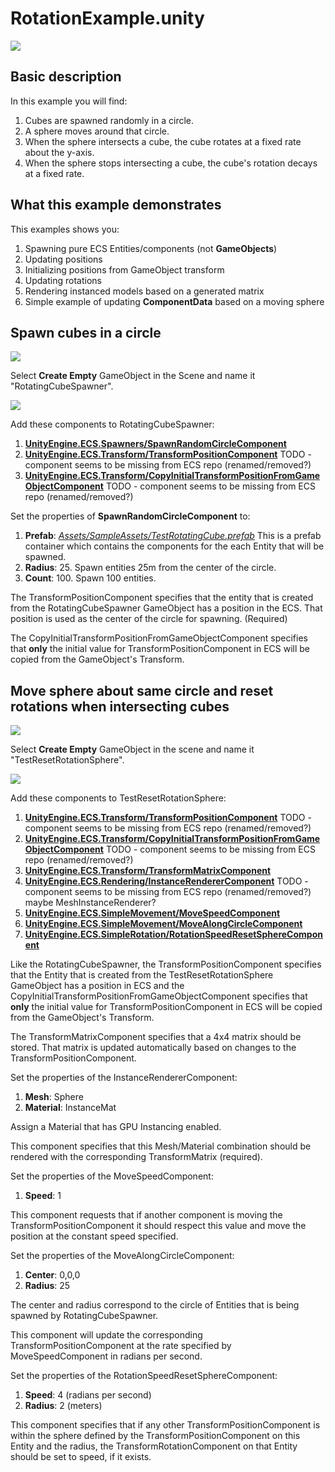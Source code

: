# RotationExample.unity

![](https://media.giphy.com/media/3o7WIPjJUcuIEze5Ww/giphy.gif)

## Basic description

In this example you will find:

1. Cubes are spawned randomly in a circle.
2. A sphere moves around that circle.
3. When the sphere intersects a cube, the cube rotates at a fixed rate about the y-axis.
4. When the sphere stops intersecting a cube, the cube's rotation decays at a fixed rate.

## What this example demonstrates

This examples shows you:

1. Spawning pure ECS Entities/components (not __GameObjects__)
2. Updating positions
3. Initializing positions from GameObject transform
3. Updating rotations
4. Rendering instanced models based on a generated matrix
5. Simple example of updating __ComponentData__ based on a moving sphere

## Spawn cubes in a circle

![](https://i.imgur.com/xGoyVjL.png)

Select __Create Empty__ GameObject in the Scene and name it "RotatingCubeSpawner".

![](https://i.imgur.com/GlQ7sMB.png)

Add these components to RotatingCubeSpawner:

1. [__UnityEngine.ECS.Spawners/SpawnRandomCircleComponent__](/ECSJobDemos/Assets/ECS/Spawners/SpawnRandomCircleComponent.cs)
2. [__UnityEngine.ECS.Transform/TransformPositionComponent__](https://hackmd.io/GYJgrAzAhgxg7ADgLQBMpjEgLAiEkJShIAMARgJwBsApgIwXQl1lA===) TODO - component seems to be missing from ECS repo (renamed/removed?)
3. [__UnityEngine.ECS.Transform/CopyInitialTransformPositionFromGameObjectComponent__](https://hackmd.io/EwTgbGIOwBwIYFoBmckEYEBY5pgmAJnIgEZoEEDGwcApvWgKxA==) TODO - component seems to be missing from ECS repo (renamed/removed?)

Set the properties of __SpawnRandomCircleComponent__ to:

1. __Prefab__: [*Assets/SampleAssets/TestRotatingCube.prefab*](/ECSJobDemos/Assets/SampleAssets/TestRotatingCube.prefab) 
This is a prefab container which contains the components for the each Entity that will be spawned. 
2. __Radius__: 25. 
Spawn entities 25m from the center of the circle.
3. __Count__: 100.
Spawn 100 entities.

The TransformPositionComponent specifies that the entity that is created from the RotatingCubeSpawner GameObject has a position in the ECS. That position is used as the center of the circle for spawning. (Required)

The CopyInitialTransformPositionFromGameObjectComponent specifies that **only** the initial value for TransformPositionComponent in ECS will be copied from the GameObject's Transform. 

## Move sphere about same circle and reset rotations when intersecting cubes

![](https://i.imgur.com/GyBUpSo.png)

Select __Create Empty__ GameObject in the scene and name it "TestResetRotationSphere".

![](https://i.imgur.com/7WmSLyN.png)

Add these components to TestResetRotationSphere:

1. [__UnityEngine.ECS.Transform/TransformPositionComponent__](https://hackmd.io/GYJgrAzAhgxg7ADgLQBMpjEgLAiEkJShIAMARgJwBsApgIwXQl1lA===) TODO - component seems to be missing from ECS repo (renamed/removed?)
2. [__UnityEngine.ECS.Transform/CopyInitialTransformPositionFromGameObjectComponent__](https://hackmd.io/EwTgbGIOwBwIYFoBmckEYEBY5pgmAJnIgEZoEEDGwcApvWgKxA==) TODO - component seems to be missing from ECS repo (renamed/removed?)
3. [__UnityEngine.ECS.Transform/TransformMatrixComponent__](/ECSJobDemos/Packages/com.unity.transforms/Runtime/TransformMatrixComponent.cs)
4. [__UnityEngine.ECS.Rendering/InstanceRendererComponent__](https://hackmd.io/EYQwDAjAnGDGAsBaAZgDhKx9gTIk8sArIgGxgDsEwxAzKQKZghA=) TODO - component seems to be missing from ECS repo (renamed/removed?) maybe MeshInstanceRenderer?
5. [__UnityEngine.ECS.SimpleMovement/MoveSpeedComponent__](/ECSJobDemos/Assets/GameCode/SimpleMovement/MoveSpeedComponent.cs)
6. [__UnityEngine.ECS.SimpleMovement/MoveAlongCircleComponent__](/ECSJobDemos/Assets/GameCode/SimpleMovement/MoveAlongCircleComponent.cs)
7. [__UnityEngine.ECS.SimpleRotation/RotationSpeedResetSphereComponent__](/ECSJobDemos/Assets/GameCode/SimpleRotation/RotationSpeedResetSphereComponent.cs)

Like the RotatingCubeSpawner, the TransformPositionComponent specifies that the Entity that is created from the TestResetRotationSphere GameObject has a position in ECS and the CopyInitialTransformPositionFromGameObjectComponent specifies that **only** the initial value for TransformPositionComponent in ECS will be copied from the GameObject's Transform. 

The TransformMatrixComponent specifies that a 4x4 matrix should be stored. That matrix is updated automatically based on changes to the TransformPositionComponent.

Set the properties of the InstanceRendererComponent:

1. __Mesh__: Sphere
2. __Material__: InstanceMat

Assign a Material that has GPU Instancing enabled.

This component specifies that this Mesh/Material combination should be rendered with the corresponding TransformMatrix (required).

Set the properties of the MoveSpeedComponent:

1. __Speed__: 1

This component requests that if another component is moving the TransformPositionComponent it should respect this value and move the position at the constant speed specified.

Set the properties of the MoveAlongCircleComponent:

1. __Center__: 0,0,0
2. __Radius__: 25

The center and radius correspond to the circle of Entities that is being spawned by RotatingCubeSpawner.

This component will update the corresponding TransformPositionComponent at the rate specified by MoveSpeedComponent in radians per second.

Set the properties of the RotationSpeedResetSphereComponent:

1. __Speed__: 4 (radians per second)
2. __Radius__: 2 (meters)

This component specifies that if any other TransformPositionComponent is within the sphere defined by the TransformPositionComponent on this Entity and the radius, the TransformRotationComponent on that Entity should be set to speed, if it exists.


















